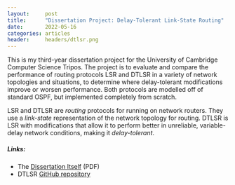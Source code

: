 ```yaml
---
layout:     post
title:      "Dissertation Project: Delay-Tolerant Link-State Routing"
date:       2022-05-16
categories: articles
header:     headers/dtlsr.png
---
```


This is my third-year dissertation project for the University of Cambridge Computer Science Tripos. The project is to evaluate and compare the performance of routing protocols LSR and DTLSR in a variety of network topologies and situations, to determine where delay-tolerant modifications improve or worsen performance. Both protocols are modelled off of standard OSPF, but implemented completely from scratch.

LSR and DTLSR are *routing* protocols for running on network routers. They use a *link-state* representation of the network topology for routing. DTLSR is LSR with modifications that allow it to perform better in unreliable, variable-delay network conditions, making it *delay-tolerant*.

##### Links:

- The [Dissertation Itself](https://mainbucketbenandrew.s3.amazonaws.com/dtlsr/DTLSR.pdf) (PDF)</li>
- DTLSR [GitHub repository](https://github.com/benmandrew/DTLSR)</li>
